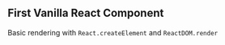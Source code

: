 ## First Vanilla React Component

Basic rendering with ```React.createElement``` and ```ReactDOM.render```